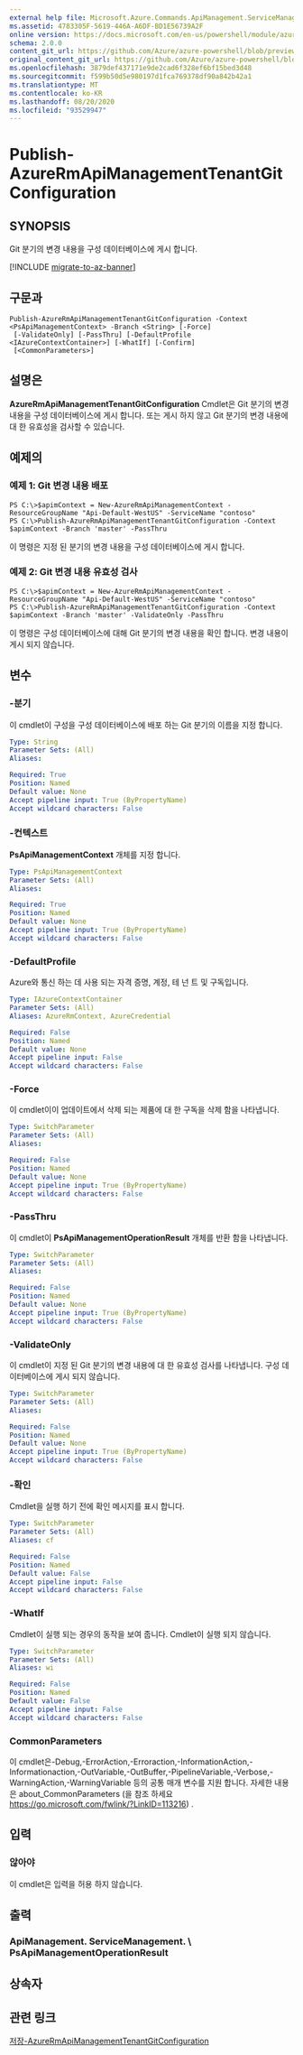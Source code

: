 ```yaml
---
external help file: Microsoft.Azure.Commands.ApiManagement.ServiceManagement.dll-Help.xml
ms.assetid: 4783305F-5619-446A-A6DF-BD1E56739A2F
online version: https://docs.microsoft.com/en-us/powershell/module/azurerm.apimanagement/publish-azurermapimanagementtenantgitconfiguration
schema: 2.0.0
content_git_url: https://github.com/Azure/azure-powershell/blob/preview/src/ResourceManager/ApiManagement/Commands.ApiManagement/help/Publish-AzureRmApiManagementTenantGitConfiguration.md
original_content_git_url: https://github.com/Azure/azure-powershell/blob/preview/src/ResourceManager/ApiManagement/Commands.ApiManagement/help/Publish-AzureRmApiManagementTenantGitConfiguration.md
ms.openlocfilehash: 3879def437171e9de2cad6f328ef6bf15bed3d48
ms.sourcegitcommit: f599b50d5e980197d1fca769378df90a842b42a1
ms.translationtype: MT
ms.contentlocale: ko-KR
ms.lasthandoff: 08/20/2020
ms.locfileid: "93529947"
---
```

# Publish-AzureRmApiManagementTenantGitConfiguration

## SYNOPSIS
Git 분기의 변경 내용을 구성 데이터베이스에 게시 합니다.

[!INCLUDE [migrate-to-az-banner](../../includes/migrate-to-az-banner.md)]

## 구문과

```
Publish-AzureRmApiManagementTenantGitConfiguration -Context <PsApiManagementContext> -Branch <String> [-Force]
 [-ValidateOnly] [-PassThru] [-DefaultProfile <IAzureContextContainer>] [-WhatIf] [-Confirm]
 [<CommonParameters>]
```

## 설명은
**AzureRmApiManagementTenantGitConfiguration** Cmdlet은 Git 분기의 변경 내용을 구성 데이터베이스에 게시 합니다.
또는 게시 하지 않고 Git 분기의 변경 내용에 대 한 유효성을 검사할 수 있습니다.

## 예제의

### 예제 1: Git 변경 내용 배포
```
PS C:\>$apimContext = New-AzureRmApiManagementContext -ResourceGroupName "Api-Default-WestUS" -ServiceName "contoso"
PS C:\>Publish-AzureRmApiManagementTenantGitConfiguration -Context $apimContext -Branch 'master' -PassThru
```

이 명령은 지정 된 분기의 변경 내용을 구성 데이터베이스에 게시 합니다.

### 예제 2: Git 변경 내용 유효성 검사
```
PS C:\>$apimContext = New-AzureRmApiManagementContext -ResourceGroupName "Api-Default-WestUS" -ServiceName "contoso"
PS C:\>Publish-AzureRmApiManagementTenantGitConfiguration -Context $apimContext -Branch 'master' -ValidateOnly -PassThru
```

이 명령은 구성 데이터베이스에 대해 Git 분기의 변경 내용을 확인 합니다.
변경 내용이 게시 되지 않습니다.

## 변수

### -분기
이 cmdlet이 구성을 구성 데이터베이스에 배포 하는 Git 분기의 이름을 지정 합니다.

```yaml
Type: String
Parameter Sets: (All)
Aliases: 

Required: True
Position: Named
Default value: None
Accept pipeline input: True (ByPropertyName)
Accept wildcard characters: False
```

### -컨텍스트
**PsApiManagementContext** 개체를 지정 합니다.

```yaml
Type: PsApiManagementContext
Parameter Sets: (All)
Aliases: 

Required: True
Position: Named
Default value: None
Accept pipeline input: True (ByPropertyName)
Accept wildcard characters: False
```

### -DefaultProfile
Azure와 통신 하는 데 사용 되는 자격 증명, 계정, 테 넌 트 및 구독입니다.
 
```yaml
Type: IAzureContextContainer
Parameter Sets: (All)
Aliases: AzureRmContext, AzureCredential

Required: False
Position: Named
Default value: None
Accept pipeline input: False
Accept wildcard characters: False
```

### -Force
이 cmdlet이이 업데이트에서 삭제 되는 제품에 대 한 구독을 삭제 함을 나타냅니다.

```yaml
Type: SwitchParameter
Parameter Sets: (All)
Aliases: 

Required: False
Position: Named
Default value: None
Accept pipeline input: True (ByPropertyName)
Accept wildcard characters: False
```

### -PassThru
이 cmdlet이 **PsApiManagementOperationResult** 개체를 반환 함을 나타냅니다.

```yaml
Type: SwitchParameter
Parameter Sets: (All)
Aliases: 

Required: False
Position: Named
Default value: None
Accept pipeline input: True (ByPropertyName)
Accept wildcard characters: False
```

### -ValidateOnly
이 cmdlet이 지정 된 Git 분기의 변경 내용에 대 한 유효성 검사를 나타냅니다.
구성 데이터베이스에 게시 되지 않습니다.

```yaml
Type: SwitchParameter
Parameter Sets: (All)
Aliases: 

Required: False
Position: Named
Default value: None
Accept pipeline input: True (ByPropertyName)
Accept wildcard characters: False
```

### -확인
Cmdlet을 실행 하기 전에 확인 메시지를 표시 합니다.

```yaml
Type: SwitchParameter
Parameter Sets: (All)
Aliases: cf

Required: False
Position: Named
Default value: False
Accept pipeline input: False
Accept wildcard characters: False
```

### -WhatIf
Cmdlet이 실행 되는 경우의 동작을 보여 줍니다.
Cmdlet이 실행 되지 않습니다.

```yaml
Type: SwitchParameter
Parameter Sets: (All)
Aliases: wi

Required: False
Position: Named
Default value: False
Accept pipeline input: False
Accept wildcard characters: False
```

### CommonParameters
이 cmdlet은-Debug,-ErrorAction,-Erroraction,-InformationAction,-Informationaction,-OutVariable,-OutBuffer,-PipelineVariable,-Verbose,-WarningAction,-WarningVariable 등의 공통 매개 변수를 지원 합니다. 자세한 내용은 about_CommonParameters (을 참조 하세요 https://go.microsoft.com/fwlink/?LinkID=113216) .

## 입력

### 않아야
이 cmdlet은 입력을 허용 하지 않습니다.

## 출력

### ApiManagement. ServiceManagement. \ PsApiManagementOperationResult

## 상속자

## 관련 링크

[저장-AzureRmApiManagementTenantGitConfiguration](./Save-AzureRmApiManagementTenantGitConfiguration.md)


